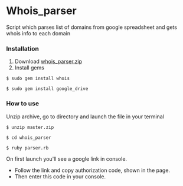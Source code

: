 # Whois_parser
Script which parses list of domains from google spreadsheet and gets whois info to each domain
### Installation
1. Download [whois_parser.zip](https://github.com/andyvesel/whois_parser/archive/master.zip)
2. Install gems
```
$ sudo gem install whois
```
```
$ sudo gem install google_drive
```
### How to use
Unzip archive, go to directory and launch the file in your terminal
```
$ unzip master.zip
```
```
$ cd whois_parser
```
```
$ ruby parser.rb
```
On first launch you'll see a google link in console.
* Follow the link and copy authorization code, shown in the page. 
* Then enter this code in your console.